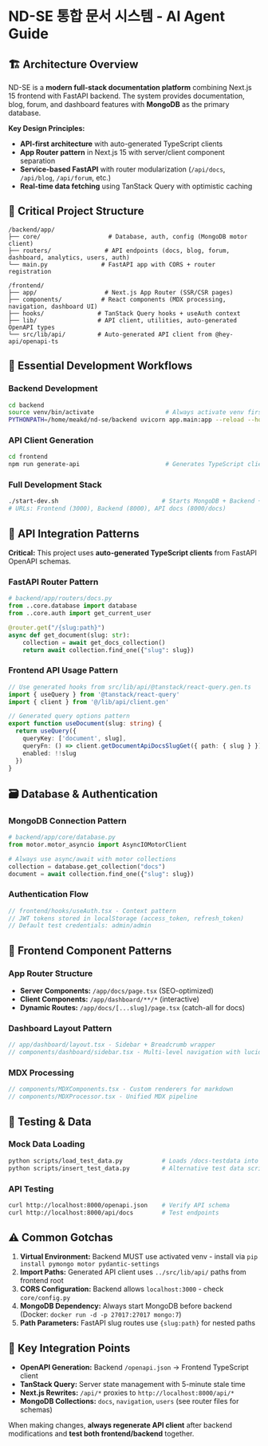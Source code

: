 # ND-SE 통합 문서 시스템 - AI Agent Guide

## 🏗️ Architecture Overview

ND-SE is a **modern full-stack documentation platform** combining Next.js 15 frontend with FastAPI backend. The system provides documentation, blog, forum, and dashboard features with **MongoDB** as the primary database.

**Key Design Principles:**
- **API-first architecture** with auto-generated TypeScript clients
- **App Router pattern** in Next.js 15 with server/client component separation
- **Service-based FastAPI** with router modularization (`/api/docs`, `/api/blog`, `/api/forum`, etc.)
- **Real-time data fetching** using TanStack Query with optimistic caching

## 📁 Critical Project Structure

```
/backend/app/
├── core/                   # Database, auth, config (MongoDB motor client)
├── routers/               # API endpoints (docs, blog, forum, dashboard, analytics, users, auth)
└── main.py               # FastAPI app with CORS + router registration

/frontend/
├── app/                   # Next.js App Router (SSR/CSR pages)
├── components/           # React components (MDX processing, navigation, dashboard UI)
├── hooks/               # TanStack Query hooks + useAuth context
├── lib/                 # API client, utilities, auto-generated OpenAPI types
└── src/lib/api/         # Auto-generated API client from @hey-api/openapi-ts
```

## 🔧 Essential Development Workflows

### Backend Development
```bash
cd backend
source venv/bin/activate                    # Always activate venv first
PYTHONPATH=/home/meakd/nd-se/backend uvicorn app.main:app --reload --host 0.0.0.0 --port 8000
```

### API Client Generation
```bash
cd frontend
npm run generate-api                        # Generates TypeScript client from FastAPI OpenAPI
```

### Full Development Stack
```bash
./start-dev.sh                             # Starts MongoDB + Backend + Frontend
# URLs: Frontend (3000), Backend (8000), API docs (8000/docs)
```

## 🔗 API Integration Patterns

**Critical:** This project uses **auto-generated TypeScript clients** from FastAPI OpenAPI schemas.

### FastAPI Router Pattern
```python
# backend/app/routers/docs.py
from ..core.database import database
from ..core.auth import get_current_user

@router.get("/{slug:path}")
async def get_document(slug: str):
    collection = await get_docs_collection()
    return await collection.find_one({"slug": slug})
```

### Frontend API Usage Pattern
```typescript
// Use generated hooks from src/lib/api/@tanstack/react-query.gen.ts
import { useQuery } from '@tanstack/react-query'
import { client } from '@/lib/api/client.gen'

// Generated query options pattern
export function useDocument(slug: string) {
  return useQuery({
    queryKey: ['document', slug],
    queryFn: () => client.getDocumentApiDocsSlugGet({ path: { slug } }),
    enabled: !!slug
  })
}
```

## 🗃️ Database & Authentication

### MongoDB Connection Pattern
```python
# backend/app/core/database.py
from motor.motor_asyncio import AsyncIOMotorClient

# Always use async/await with motor collections
collection = database.get_collection("docs")
document = await collection.find_one({"slug": slug})
```

### Authentication Flow
```typescript
// frontend/hooks/useAuth.tsx - Context pattern
// JWT tokens stored in localStorage (access_token, refresh_token)
// Default test credentials: admin/admin
```

## 🎨 Frontend Component Patterns

### App Router Structure
- **Server Components:** `/app/docs/page.tsx` (SEO-optimized)
- **Client Components:** `/app/dashboard/**/*` (interactive)
- **Dynamic Routes:** `/app/docs/[...slug]/page.tsx` (catch-all for docs)

### Dashboard Layout Pattern
```typescript
// app/dashboard/layout.tsx - Sidebar + Breadcrumb wrapper
// components/dashboard/sidebar.tsx - Multi-level navigation with lucide-react icons
```

### MDX Processing
```typescript
// components/MDXComponents.tsx - Custom renderers for markdown
// components/MDXProcessor.tsx - Unified MDX pipeline
```

## 🧪 Testing & Data

### Mock Data Loading
```bash
python scripts/load_test_data.py           # Loads /docs-testdata into MongoDB
python scripts/insert_test_data.py         # Alternative test data script
```

### API Testing
```bash
curl http://localhost:8000/openapi.json    # Verify API schema
curl http://localhost:8000/api/docs        # Test endpoints
```

## ⚠️ Common Gotchas

1. **Virtual Environment:** Backend MUST use activated venv - install via `pip install pymongo motor pydantic-settings`
2. **Import Paths:** Generated API client uses `../src/lib/api/` paths from frontend root
3. **CORS Configuration:** Backend allows `localhost:3000` - check `core/config.py`
4. **MongoDB Dependency:** Always start MongoDB before backend (Docker: `docker run -d -p 27017:27017 mongo:7`)
5. **Path Parameters:** FastAPI slug routes use `{slug:path}` for nested paths

## 🚀 Key Integration Points

- **OpenAPI Generation:** Backend `/openapi.json` → Frontend TypeScript client
- **TanStack Query:** Server state management with 5-minute stale time
- **Next.js Rewrites:** `/api/*` proxies to `http://localhost:8000/api/*`
- **MongoDB Collections:** `docs`, `navigation`, `users` (see router files for schemas)

When making changes, **always regenerate API client** after backend modifications and **test both frontend/backend** together.
